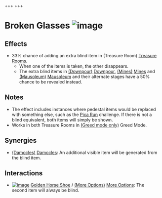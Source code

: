 +++
+++

 # Broken Glasses ![image](/image/Broken_Glasses.png) 

Effects
---------


* 33% chance of adding an extra blind item in (Treasure Room) [Treasure Rooms](/wiki/Treasure_Room "Treasure Room").
	+ When one of the items is taken, the other disappears.
	+ The extra blind items in [(Downpour)](/wiki/Downpour "Downpour") [Downpour](/wiki/Downpour "Downpour"), [(Mines)](/wiki/Mines "Mines") [Mines](/wiki/Mines "Mines") and [(Mausoleum)](/wiki/Mausoleum "Mausoleum") [Mausoleum](/wiki/Mausoleum "Mausoleum") and their alternate stages have a 50% chance to be revealed instead.


Notes
-------


* The effect includes instances where pedestal items would be replaced with something else, such as the [Pica Run](/wiki/Pica_Run "Pica Run") challenge. If there is not a blind equivalent, both items will simply be shown.
* Works in both Treasure Rooms in [(Greed mode only)](/wiki/Greed_Mode "Greed mode only") Greed Mode.


Synergies
-----------


* [(Damocles)](/wiki/Damocles "Damocles") [Damocles](/wiki/Damocles "Damocles"): An additional visible item will be generated from the blind item.


Interactions
--------------


* [![image](/image/Golden_Horse_Shoe.png)](/wiki/Golden_Horse_Shoe "Golden Horse Shoe") [Golden Horse Shoe](/wiki/Golden_Horse_Shoe "Golden Horse Shoe") / [(More Options)](/wiki/More_Options "More Options") [More Options](/wiki/More_Options "More Options"): The second item will always be blind.


